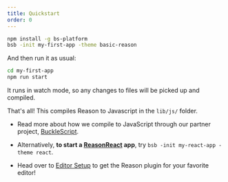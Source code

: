 ```yaml
---
title: Quickstart
order: 0
---
```


```sh
npm install -g bs-platform
bsb -init my-first-app -theme basic-reason
```

And then run it as usual:

```sh
cd my-first-app
npm run start
```

It runs in watch mode, so any changes to files will be picked up and compiled.

That's all! This compiles Reason to Javascript in the `lib/js/` folder.

- Read more about how we compile to JavaScript through our partner project, [BuckleScript](http://bucklescript.github.io/bucklescript/Manual.html).

- Alternatively, **to start a [ReasonReact](/reason-react/docs/en/installation.html) app**, try `bsb -init my-react-app -theme react`.

- Head over to [Editor Setup](/guide/editor-tools/global-installation) to get the Reason plugin for your favorite editor!
